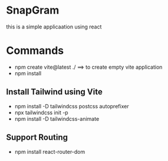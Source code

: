 # SnapGram

this is a simple applicaation using react

# Commands

- npm create vite@latest ./ ==> to create empty vite application
- npm install

## Install Tailwind using Vite

- npm install -D tailwindcss postcss autoprefixer
- npx tailwindcss init -p
- npm install -D tailwindcss-animate

## Support Routing

- npm install react-router-dom

